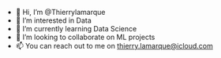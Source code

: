 - 👋 Hi, I’m @Thierrylamarque
- 👀 I’m interested in Data
- 🌱 I’m currently learning Data Science
- 💞️ I’m looking to collaborate on ML projects
- 📫 You can reach out to me on thierry.lamarque@icloud.com

<!---
Thierrylamarque/Thierrylamarque is a ✨ special ✨ repository because its `README.md` (this file) appears on your GitHub profile.
You can click the Preview link to take a look at your changes.
--->
